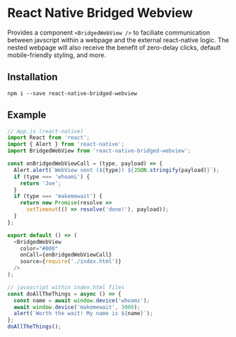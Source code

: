 # React Native Bridged Webview
Provides a component ```<BridgedWebView />``` to faciliate communication between javscript within a webpage and the external react-native logic. The nested webpage will also receive the benefit of zero-delay clicks, default mobile-friendly styling, and more.

## Installation
```npm i --save react-native-bridged-webview```

## Example

```js
// App.js (react-native)
import React from 'react';
import { Alert } from 'react-native';
import BridgedWebView from 'react-native-bridged-webview';

const onBridgedWebViewCall = (type, payload) => {
  Alert.alert(`WebView sent (${type}) ${JSON.stringify(payload)}`);
  if (type === 'whoami') {
    return 'Joe';
  }
  if (type === 'makemewait') {
    return new Promise(resolve =>
      setTimeout(() => resolve('done!'), payload));
  }
};

export default () => (
  <BridgedWebView
    color="#000"
    onCall={onBridgedWebViewCall}
    source={require('./index.html')}
  />
);
```
```js
// javascript within index.html files
const doAllTheThings = async () => {
  const name = await window.device('whoami');
  await window.device('makemewait', 3000);
  alert(`Worth the wait! My name is ${name}`);
};
doAllTheThings();
```